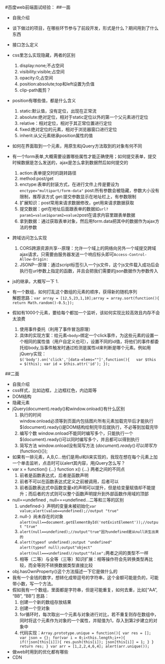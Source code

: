 #百度web前端面试经验：
##一面
* 自我介绍
* 谈下做过的项目，在哪些环节参与了前段开发，形式是什么？期间用到了什么东西
* 接口怎么定义
* css里怎么实现隐藏，两者的区别
  1. display:none;不占空间
  2. visibility:visible;占空间
  3. opacity:0;占空间
  4. position:absolute;top和left设置为负值
  5. clip-path裁剪？
* position有哪些值，都是什么含义
  1. static:默认值，没有定位，出现在正常流
  2. absolute:绝对定位，相对于static定位以外的第一个父元素进行定位
  3. relative：相对定位，相对于其正常位置进行定位
  4. fixed:绝对定位的元素，相对于浏览器窗口进行定位
  5. inherit:从父元素继承position属性的值
* 如何在界面取到一个元素，用原生和jQuery方法取到的对象有何不同
* 有一个form表单,大概需要设置哪些属性才能正确使用；如何提交表单，提交时候数据是怎么发送的，ajax是怎么拿到数据然后如何提交的
  1. action:表单提交时的跳转路径
  2. method:post/get  
  3. enctype:表单的封装方式，在进行文件上传是要设为`enctype="multipart/form-data"`
  post:所有参数会被隐藏，参数大小没有限制，推荐该方式
  get:提交参数显示在地址栏上，有参数限制
  4. 扩展知识：post常用来请求数据修改，get用来请求数据获取
  5. 提交数据：get在地址后面跟表单的数据如`url?param1=value1&param2=value2`post在请求内容里跟表单数据
  6. 拿到数据：通过获取表单对象，然后用form.data把其中的数据作为ajax方法的参数
  
* 跨域访问怎么实现
  1. CORS跨源资源共享--原理：允许一个域上的网络向另外一个域提交跨域ajax请求，只需要由服务器发送一个响应标头即可`Access-Control-Allow-Origin:`
  2. JSONP--原理：通过script标签引入一个js文件，这个js文件载入成功后会执行在url参数上指定的函数，并且会把我们需要的json数据作为参数传入
* js的继承，大概写一下
  1. 
* 有一个数组，如何打乱这个数组的元素的顺序，获得新的随机序列  
  解题思路：`var array = [12,5,23,1,10];array = array.sort(function(){
  return Math.random()-0.5;});`
* 假如有1000个元素，要给每个都加一个监听，该如何实现比较高效且内存不会太浪费
  1. 使用事件委托（利用了事件冒泡原理）
  2. 具体的实现方案：给元素`<body>`绑定一个click事件，为这些元素的设置一个相同的属性值（用户自定义也可），设置不同的id值，将他们的事件都委托给body,当事件触发时通过检测是属性id来判断是哪个元素。例如用jQuery实现：  
  `$('body').on('click','[data-elems=""]',function(){  
  var $this = $(this);
  var id = $this.attr('id');
  });`

##二面
* 自我介绍
* css样式，比如边框，上边框红色，内边距等 
* DOM结构
* 隐藏元素
* jQuery(document).ready()和window.onload()有什么区别
  1. 执行的时间  
  window.onload必须等到页面内包括图片所有元素加载完毕后才能执行
  $(document).ready()是DOM结构绘制完毕后就执行，不必等到加载完毕
  2. 编写个数
  window.onload不能同时编写多个，只能执行一个
  $(document).ready()可以同时编写多个，并且都可以得到执行
  3. 简写方法
  window.onload没有简写方法
  $(document).ready(){}可以简写为$(function(){});
* 如果有一排元素，A,B,C…他们是用ul和li来实现的，我现在想在每个元素上加一个单击监听，点击时可以alert其内容，用jQuery怎么写？
* var x = function() {…} function x() {…} 两者之间的不同点
  1. 前者是函数表达式，后者是函数声明
  2. 前者不可以在函数表达式定义之前被调用，后者可以
  3. 前者函数表达式中函数变量x的声明可以提升，但是给变量赋值却不能提升；而后者的方式则可以整个函数声明提升到外部函数作用域的顶部
*  null==undefined , null===undefined…二等和三等的区别
   1. undefined-》声明的变量未被初始化`var value;alert(value==undefined);//output "true"`
   2. null-》尚未存在的对象`alert(null==document.getElementById('notExistElement'));//output "true"`
   3. `alert(null==undefined);//output"true"因为undefined是从null派生出来的`
   4. `alert(typeof undefined);output "undefined"`  
   `alert(typeof null);output"object"
   alert(null===undefined)//output"false";`两者之间的类型不一样
   5. 相等（二等）与全等（三等）知识扩展：相等操作符会先转换类型再比较，而全等则不转换数据类型直接比较
* obj.hasOwnProperty()这个方法描述一下它是做什么的
* 我有一个金钱的数字，想转化成带逗号的字符串，这个金额可能是负的，可能带小数，写一个方法。
* 假如我有一个数组，里面都是字符串，但是可能重复，如何去重，比如[“AA”, “BB”, “BB”]
  思路：
  1. 创建一个新的数组存放结果
  2. 创建一个空对象
  3. for循环时，每次取出一个元素与对象进行对比，若不重复则存在数组中，同时将这个元素作为对象的一个属性，并赋值为1，存入到第2步建立的对象中
  4. 代码实现：`Array.prototype.unique = function(){
  var res = [];
  var json = {};
  for(var i = 0;i<this.length;i++){
    if(!json[this[i]]){
      res.push(this[i]);
      json[this[i]] = 1;
      }
    }
    return res;
  }
  var arr = [1,2,2,4,6,4];
  alert(arr.unique());`
* 做web时用到的优化都有哪些
* CDN